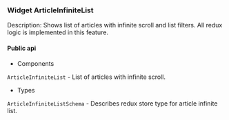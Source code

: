 ### Widget ArticleInfiniteList

Description: Shows list of articles with infinite scroll and list filters. All redux logic is implemented in this feature.      

#### Public api

- Components

`ArticleInfiniteList` - List of articles with infinite scroll.

- Types

`ArticleInfiniteListSchema` - Describes redux store type for article infinite list.
